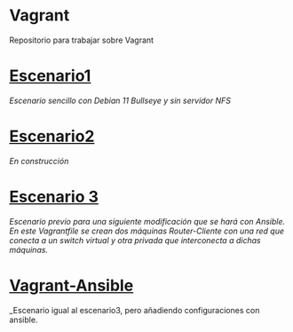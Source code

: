 # Vagrant
Repositorio para trabajar sobre Vagrant

# [Escenario1](escenario1/Vagrantfile)
_Escenario sencillo con Debian 11 Bullseye y sin servidor NFS_

# [Escenario2](escenario2/Vagrantfile)
_En construcción_

# [Escenario 3](escenario3/Vagrantfile)
_Escenario previo para una siguiente modificación que se hará con Ansible. En este Vagrantfile se crean dos máquinas Router-Cliente con una red que conecta a un switch virtual y otra privada que interconecta a dichas máquinas._

# [Vagrant-Ansible](vagrant-ansible(escenario3))
_Escenario igual al escenario3, pero añadiendo configuraciones con ansible.
